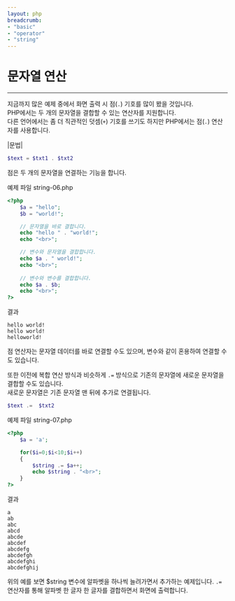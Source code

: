 ```yaml
---
layout: php
breadcrumb:
- "basic"
- "operator"
- "string"
---
```


# 문자열 연산
---
지금까지 많은 예제 중에서 화면 출력 시 점(`.`) 기호를 많이 봤을 것입니다.  
PHP에서는 두 개의 문자열을 결합할 수 있는 연산자를 지원합니다.  
다른 언어에서는 좀 더 직관적인 덧셈(`+`) 기호를 쓰기도 하지만 PHP에서는 점(`.`) 연산자를 사용합니다.  

|문법|
```php
$text = $txt1 . $txt2 
```

점은 두 개의 문자열을 연결하는 기능을 합니다.  

예제 파일 string-06.php
```php
<?php
	$a = "hello";
	$b = "world!";

	// 문자열을 바로 결합니다.
	echo "hello " . "world!";
	echo "<br>";

	// 변수와 문자열을 결합합니다.
	echo $a . " world!";
	echo "<br>";
	
	// 변수와 변수를 결합합니다.
	echo $a . $b;
	echo "<br>";
?>
```

결과
```
hello world!
hello world!
helloworld!
```

점 연산자는 문자열 데이터를 바로 연결할 수도 있으며, 변수와 같이 혼용하여 연결할 수도 있습니다.  

또한 이전에 복합 연산 방식과 비슷하게 `.=` 방식으로 기존의 문자열에 새로운 문자열을 결합할 수도 있습니다.  
새로운 문자열은 기존 문자열 맨 뒤에 추가로 연결됩니다.  

```php
$text .=  $txt2 
```

예제 파일 string-07.php
```php
<?php	
	$a = 'a';

	for($i=0;$i<10;$i++)
	{
		$string .= $a++;
		echo $string . "<br>";
	}
?>
```

결과
```
a
ab
abc
abcd
abcde
abcdef
abcdefg
abcdefgh
abcdefghi
abcdefghij
```

위의 예를 보면 $string 변수에 알파벳을 하나씩 늘려가면서 추가하는 예제입니다. 
`.=` 연산자를 통해 알파벳 한 글자 한 글자를 결합하면서 화면에 출력합니다.  

<br><br>